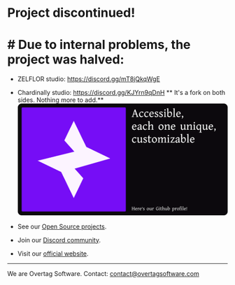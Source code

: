 # Project discontinued!
#  # Due to internal problems, the project was halved:
* ZELFLOR studio: https://discord.gg/mT8jQkqWgE
* Chardinally studio: https://discord.gg/KJYrn9qDnH
** It's a fork on both sides. Nothing more to add.**
![Overtag](https://github.com/OverTag-Software/.github/blob/main/profile/Frame%20511.png)


* See our [Open Source projects](https://github.com/orgs/OverTag-Software/projects).
* Join our [Discord community](https://discord.gg/ezaPtvb753).
* Visit our [official website](https://overtagsoftware.com).



----

We are Overtag Software. Contact: contact@overtagsoftware.com
